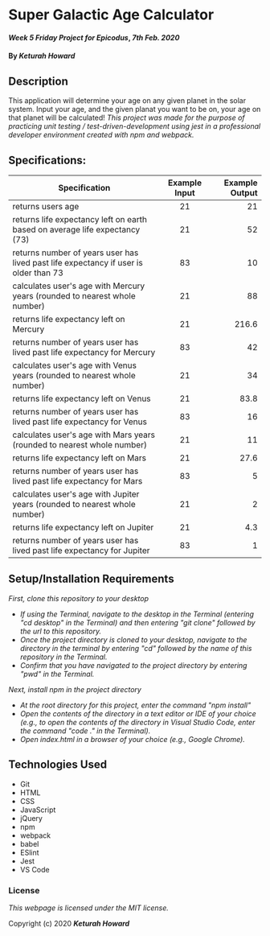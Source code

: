 # Super Galactic Age Calculator

#### _Week 5 Friday Project for Epicodus_, _7th Feb. 2020_

#### By _**Keturah Howard**_

## Description

This application will determine your age on any given planet in the solar system. Input your age, and the given planat you want to be on, your age on that planet will be calculated! *This project was made for the purpose of practicing unit testing / test-driven-development using jest in a professional developer environment created with npm and webpack.*

## Specifications:


| Specification | Example Input | Example Output |
| ------------- |:-------------:| -------------------:|
| returns users age | 21 | 21 |
| returns life expectancy left on earth based on average life expectancy (73) | 21 | 52 |
| returns number of years user has lived past life expectancy if user is older than 73 | 83 | 10 |
| calculates user's age with Mercury years (rounded to nearest whole number) | 21 | 88 |
| returns life expectancy left on Mercury | 21 | 216.6 |
| returns number of years user has lived past life expectancy for Mercury | 83 | 42 |
| calculates user's age with Venus years (rounded to nearest whole number) | 21 | 34 |
| returns life expectancy left on Venus | 21 | 83.8 |
| returns number of years user has lived past life expectancy for Venus | 83 | 16 |
| calculates user's age with Mars years (rounded to nearest whole number) | 21 | 11 |
| returns life expectancy left on Mars | 21 | 27.6 |
| returns number of years user has lived past life expectancy for Mars | 83 | 5 |
| calculates user's age with Jupiter years (rounded to nearest whole number) | 21 | 2 |
| returns life expectancy left on Jupiter | 21 | 4.3 |
| returns number of years user has lived past life expectancy for Jupiter | 83 | 1 |




## Setup/Installation Requirements

_First, clone this repository to your desktop_
* _If using the Terminal, navigate to the desktop in the Terminal (entering "cd desktop" in the Terminal) and then entering "git clone" followed by the url to this repository._
* _Once the project directory is cloned to your desktop, navigate to the directory in the terminal by entering "cd" followed by the name of this repository in the Terminal._
* _Confirm that you have navigated to the project directory by entering "pwd" in the Terminal._

_Next, install npm in the project directory_
* _At the root directory for this project, enter the command "npm install"_
* _Open the contents of the directory in a text editor or IDE of your choice (e.g., to open the contents of the directory in Visual Studio Code, enter the command "code ." in the Terminal)._
* _Open index.html in a browser of your choice (e.g., Google Chrome)._

## Technologies Used

* Git
* HTML
* CSS
* JavaScript
* jQuery
* npm
* webpack
* babel
* ESlint
* Jest
* VS Code

### License

*This webpage is licensed under the MIT license.*

Copyright (c) 2020 **_Keturah Howard_**
